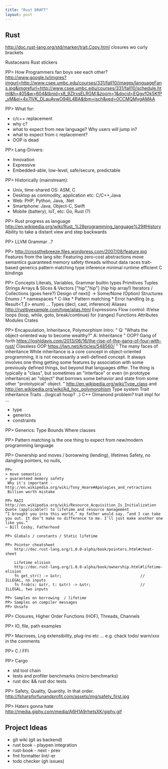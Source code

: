 ```yaml
---
title: "Rust DRAFT"
layout: post
---
```


## Rust ##

http://doc.rust-lang.org/std/marker/trait.Copy.html
closures wo curly brackets

Rustaceans
Rust stickers

PP>
How Programmers fan boys see each other?
http://www.google.lv/imgres?imgurl=http://www.csee.umbc.edu/courses/331/fall10/images/languageFans.jpg&imgrefurl=http://www.csee.umbc.edu/courses/331/fall10/schedule.html&h=405&w=604&tbnid=x8_9ZlrxsELRGM:&zoom=1&docid=EQgvfOk5KfP_vM&ei=4x7IVK_DLauAywO94IL4BA&tbm=isch&ved=0CCMQMygAMAA

PP>
What for:
- c/c++ replacement
- why c?
- what to expect from new language? Why users will jump in?
- what to expect from c replacement?
- OOP is dead

PP>
Lang-Drivers:
- Innovation
- Expressive
- Embedded-able, low-level, safe/secure, predictable

PP>
Historically (mainstream):
- Unix, time-shared OS: ASM, C
- Desktop as commodity, application etc: C/C++,Java
- Web: PHP, Python, Java, .Net
- Smartphone: Java, Object-C, Swift
- Mobile (battery), IoT, etc: Go, Rust (?)

PP>
Rust progress as language
http://en.wikipedia.org/wiki/Rust_%28programming_language%29#History
Ability to take a distant view and step backwards

PP>
LLVM
Grammar
..?

PP>
http://crossthebreeze.files.wordpress.com/2007/08/feature.jpg
Features from the lang site:
Featuring
    zero-cost abstractions
    move semantics
    guaranteed memory safety
    threads without data races
    trait-based generics
    pattern matching
    type inference
    minimal runtime
    efficient C bindings

PP> Concepts
Literals, Variables, Grammar
builtin types
  Primitives
  Tuples
  Strings
  Arrays & Slices & Vectors
    ["hip","hip"]
    (hip hip array!)
  Iterators / Collections (goes here?)
    Design of next() -> Some/None (Option)
  Structures
  Enums / * namespaces * C-like * Pattern matching * Error handling (e.g. Result<T,E> enum) ...
Types (decl, cast, inference)
Aliases http://rustbyexample.com/type/alias.html
Expressions
Flow control:
 if/else
 loops (loop, while, goto, break/continue)
 for (ranges)
Functions
Attributes
Modules
Crates 

PP>
Encapsulation, Inheritance, Polymorphism 
Intro:
 "
 Q: "Whats the object-oriented way to become wealthy?"
 A: Inheritance
 "
OOP? 
Gang of forth https://joshldavis.com/2013/06/16/the-rise-of-the-gang-of-four-with-rust/
Classless OOP https://lwn.net/Articles/548560/
  "
  The many faces of inheritance
  While inheritance is a core concept in object-oriented programming, it is not necessarily a well-defined concept. It always involves one thing getting some features by association with some previously defined things, but beyond that languages differ. The thing is typically a "class", but sometimes an "interface" or even (in prototype inheritance) an "object" that borrows some behavior and state from some other "prototypical" object.
  "
http://en.wikipedia.org/wiki/Type_class and http://en.wikipedia.org/wiki/Ad_hoc_polymorphism
Type system
Trait inheritance
Traits ..(logicall hoop? ..)
C++ Dimanond problem?
trait impl for ...
* type
* generics
* constraints 

PP>
Generics:
Type Bounds
Where clauses

PP>
Pattern matching is the one thing to expect from new/modern programming language

PP> Ownership and moves / borowwing (lending), lifetimes
Safety, no dangling pointers, no nulls, 

    PP>
    > move semantics
    > guaranteed memory safety
     Why it's important - http://en.wikipedia.org/wiki/Tony_Hoare#Apologies_and_retractions
     Billion worth mistake
       
    PP> RAII 
    http://en.wikipedia.org/wiki/Resource_Acquisition_Is_Initialization
    Quote (applicable?) to lifetime and resource management
    “I brought you into this world,” my father would say, “and I can take you out. It don’t make no difference to me. I’ll just make another one like you.”
    — Bill Cosby, Fatherhood

    PP> Globals / constants / Static lifetime

    PP> Pointer cheatsheet 
        http://doc.rust-lang.org/1.0.0-alpha/book/pointers.html#cheat-sheet
        
        Lifetime elision
        http://doc.rust-lang.org/1.0.0-alpha/book/ownership.html#lifetime-elision
        fn get_str() -> &str;                                   // ILLEGAL, no inputs
        fn frob(s: &str, t: &str) -> &str;                      // ILLEGAL, two inputs

    PP> Samples on borrowing  / lifetime
    PP> Samples on compiler messages
    PP> Unsafe
PP> Closures, Higher Order Functions (HOF), Threads, Channels

PP> IO, file, path examples

PP> Macroses, Lng extensibility, plug-ins etc ...
e.g. chack todo/ warn/xxx in the comments

PP> C / FFI 

PP>
Cargo
- std tool chain
- tests and profiler benchmarks (micro benchmarks)
- rust doc && rust doc tests


PP> 
Safety, Quality, Quantity. In that order.
http://fsharpforfunandprofit.com/assets/img/safety_first.jpg

PP> Haters gonna hate 
http://media.giphy.com/media/A6H1A9rhetsXK/giphy.gif

## Project Ideas ##

- git wiki (git as backend)
- rust book - playpen integration
- rust-book - next - prev
- fmt formatter lint/-er
- todo checker (gh issues)
